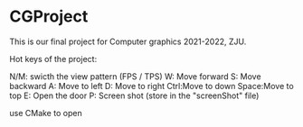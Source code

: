 # CGProject

This is our final project for Computer graphics 2021-2022, ZJU.

Hot keys of the project:

N/M: swicth the view pattern (FPS / TPS)
W: Move forward
S: Move backward
A: Move to left
D: Move to right
Ctrl:Move to down
Space:Move to top
E: Open the door
P: Screen shot (store in the "screenShot" file)

use CMake to open